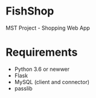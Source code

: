 # FishShop
MST Project - Shopping Web App

# Requirements
- Python 3.6 or newwer
- Flask
- MySQL (client and connector)
- passlib